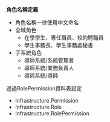 **角色名稱定義**
- 角色名稱一律使用中文命名
- 全域角色
	- 在學學生、專任職員、校約聘職員
	- 學生事務長、學生事務處秘書
- 子系統角色
	- 導師系統/系統管理者
	- 導師系統/業務負責人
	- 導師系統/導師

透過RolePermission資料表設定
- Infrastructure.Permission
- Infrastructure.Role
- Infrastructure.RolePermission

